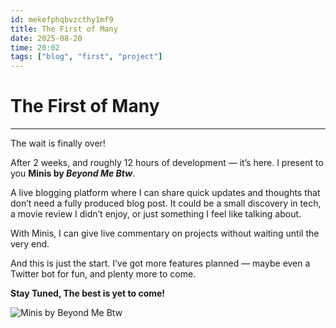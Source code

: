 ```yaml
---
id: mekefphqbvzcthy1mf9
title: The First of Many
date: 2025-08-20
time: 20:02
tags: ["blog", "first", "project"]
---
```


# The First of Many

---

The wait is finally over!  

After 2 weeks, and roughly 12 hours of development — it’s here. I present to you **Minis by _Beyond Me Btw_**.  

A live blogging platform where I can share quick updates and thoughts that don’t need a fully produced blog post. It could be a small discovery in tech, a movie review I didn’t enjoy, or just something I feel like talking about.  

With Minis, I can give live commentary on projects without waiting until the very end.  

And this is just the start. I’ve got more features planned — maybe even a Twitter bot for fun, and plenty more to come.  

**Stay Tuned, The best is yet to come!**

![Minis by Beyond Me Btw](https://content.beyondmebtw.com/experience/exp30.webp)